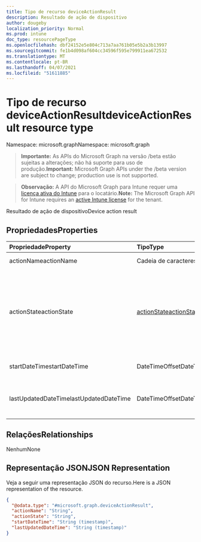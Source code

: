 ```yaml
---
title: Tipo de recurso deviceActionResult
description: Resultado de ação de dispositivo
author: dougeby
localization_priority: Normal
ms.prod: intune
doc_type: resourcePageType
ms.openlocfilehash: dbf24152e5e804c713a7aa761b05e5b2a3b13997
ms.sourcegitcommit: fe1b4d098af604cc34596f595e799911ea672532
ms.translationtype: MT
ms.contentlocale: pt-BR
ms.lasthandoff: 04/07/2021
ms.locfileid: "51611885"
---
```

# <a name="deviceactionresult-resource-type"></a><span data-ttu-id="14496-103">Tipo de recurso deviceActionResult</span><span class="sxs-lookup"><span data-stu-id="14496-103">deviceActionResult resource type</span></span>

<span data-ttu-id="14496-104">Namespace: microsoft.graph</span><span class="sxs-lookup"><span data-stu-id="14496-104">Namespace: microsoft.graph</span></span>

> <span data-ttu-id="14496-105">**Importante:** As APIs do Microsoft Graph na versão /beta estão sujeitas a alterações; não há suporte para uso de produção.</span><span class="sxs-lookup"><span data-stu-id="14496-105">**Important:** Microsoft Graph APIs under the /beta version are subject to change; production use is not supported.</span></span>

> <span data-ttu-id="14496-106">**Observação:** A API do Microsoft Graph para Intune requer uma [licença ativa do Intune](https://go.microsoft.com/fwlink/?linkid=839381) para o locatário.</span><span class="sxs-lookup"><span data-stu-id="14496-106">**Note:** The Microsoft Graph API for Intune requires an [active Intune license](https://go.microsoft.com/fwlink/?linkid=839381) for the tenant.</span></span>

<span data-ttu-id="14496-107">Resultado de ação de dispositivo</span><span class="sxs-lookup"><span data-stu-id="14496-107">Device action result</span></span>

## <a name="properties"></a><span data-ttu-id="14496-108">Propriedades</span><span class="sxs-lookup"><span data-stu-id="14496-108">Properties</span></span>
|<span data-ttu-id="14496-109">Propriedade</span><span class="sxs-lookup"><span data-stu-id="14496-109">Property</span></span>|<span data-ttu-id="14496-110">Tipo</span><span class="sxs-lookup"><span data-stu-id="14496-110">Type</span></span>|<span data-ttu-id="14496-111">Descrição</span><span class="sxs-lookup"><span data-stu-id="14496-111">Description</span></span>|
|:---|:---|:---|
|<span data-ttu-id="14496-112">actionName</span><span class="sxs-lookup"><span data-stu-id="14496-112">actionName</span></span>|<span data-ttu-id="14496-113">Cadeia de caracteres</span><span class="sxs-lookup"><span data-stu-id="14496-113">String</span></span>|<span data-ttu-id="14496-114">Nome da ação</span><span class="sxs-lookup"><span data-stu-id="14496-114">Action name</span></span>|
|<span data-ttu-id="14496-115">actionState</span><span class="sxs-lookup"><span data-stu-id="14496-115">actionState</span></span>|[<span data-ttu-id="14496-116">actionState</span><span class="sxs-lookup"><span data-stu-id="14496-116">actionState</span></span>](../resources/intune-devices-actionstate.md)|<span data-ttu-id="14496-117">Estado da ação.</span><span class="sxs-lookup"><span data-stu-id="14496-117">State of the action.</span></span> <span data-ttu-id="14496-118">Os valores possíveis são: `none`, `pending`, `canceled`, `active`, `done`, `failed`, `notSupported`.</span><span class="sxs-lookup"><span data-stu-id="14496-118">Possible values are: `none`, `pending`, `canceled`, `active`, `done`, `failed`, `notSupported`.</span></span>|
|<span data-ttu-id="14496-119">startDateTime</span><span class="sxs-lookup"><span data-stu-id="14496-119">startDateTime</span></span>|<span data-ttu-id="14496-120">DateTimeOffset</span><span class="sxs-lookup"><span data-stu-id="14496-120">DateTimeOffset</span></span>|<span data-ttu-id="14496-121">Hora em que a ação foi iniciada</span><span class="sxs-lookup"><span data-stu-id="14496-121">Time the action was initiated</span></span>|
|<span data-ttu-id="14496-122">lastUpdatedDateTime</span><span class="sxs-lookup"><span data-stu-id="14496-122">lastUpdatedDateTime</span></span>|<span data-ttu-id="14496-123">DateTimeOffset</span><span class="sxs-lookup"><span data-stu-id="14496-123">DateTimeOffset</span></span>|<span data-ttu-id="14496-124">Hora da última atualização do estado da ação</span><span class="sxs-lookup"><span data-stu-id="14496-124">Time the action state was last updated</span></span>|

## <a name="relationships"></a><span data-ttu-id="14496-125">Relações</span><span class="sxs-lookup"><span data-stu-id="14496-125">Relationships</span></span>
<span data-ttu-id="14496-126">Nenhum</span><span class="sxs-lookup"><span data-stu-id="14496-126">None</span></span>

## <a name="json-representation"></a><span data-ttu-id="14496-127">Representação JSON</span><span class="sxs-lookup"><span data-stu-id="14496-127">JSON Representation</span></span>
<span data-ttu-id="14496-128">Veja a seguir uma representação JSON do recurso.</span><span class="sxs-lookup"><span data-stu-id="14496-128">Here is a JSON representation of the resource.</span></span>
<!-- {
  "blockType": "resource",
  "@odata.type": "microsoft.graph.deviceActionResult"
}
-->
``` json
{
  "@odata.type": "#microsoft.graph.deviceActionResult",
  "actionName": "String",
  "actionState": "String",
  "startDateTime": "String (timestamp)",
  "lastUpdatedDateTime": "String (timestamp)"
}
```




